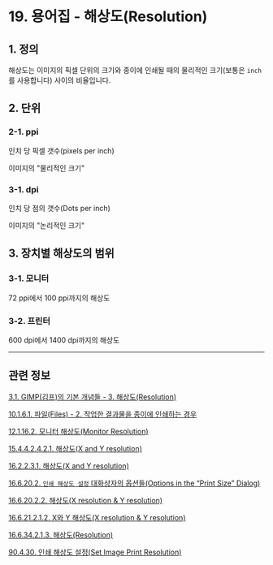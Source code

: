 # 19. 용어집 - 해상도(Resolution)

## 1. 정의
해상도는 이미지의 픽셀 단위의 크기와 종이에 인쇄될 때의 물리적인 크기(보통은 `inch`를 사용합니다) 사이의 비율입니다.

## 2. 단위

### 2-1. ppi
인치 당 픽셀 갯수(pixels per inch)

이미지의 "물리적인 크기"

### 3-1. dpi
인치 당 점의 갯수(Dots per inch)

이미지의 "논리적인 크기"

## 3. 장치별 해상도의 범위

### 3-1. 모니터
72 ppi에서 100 ppi까지의 해상도

### 3-2. 프린터
600 dpi에서 1400 dpi까지의 해상도

***

## 관련 정보

[3.1. GIMP(김프)의 기본 개념들 - 3. 해상도(Resolution)](./03-01-basic-concepts.md#03-01-s3)

[10.1.6.1. 파일(Files) - 2. 작업한 결과물을 종이에 인쇄하는 경우]()

[12.1.16.2. 모니터 해상도(Monitor Resolution)](./12-01-16-02-monitor_resolution.md)

[15.4.4.2.4.2.1. 해상도(X and Y resolution)](./15-04-04-02-04-02-01-x_n_y_resolution.md)

[16.2.2.3.1. 해상도(X and Y resolution)](./16-02-02-03-01-x_y_resolution.md)

[16.6.20.2. `인쇄 해상도 설정` 대화상자의 옵션들(Options in the “Print Size” Dialog)](./16-06-20-02-00-options_in_the_print_size_dialog.md)

[16.6.20.2.2. 해상도(X resolution & Y resolution)](./16-06-20-02-02-x_n_y_resolution.md)

[16.6.21.2.1.2. X와 Y 해상도(X resolution & Y resolution)](./16-06-21-02-01-02-x_n_y_resolution.md)

[16.6.34.2.1.3. 해상도(Resolution)](./16-06-34-02-01-03-resolution.md)

[90.4.30. 인쇄 해상도 설정(Set Image Print Resolution)](./90-04-0030-set_image_print_resolution.md)
